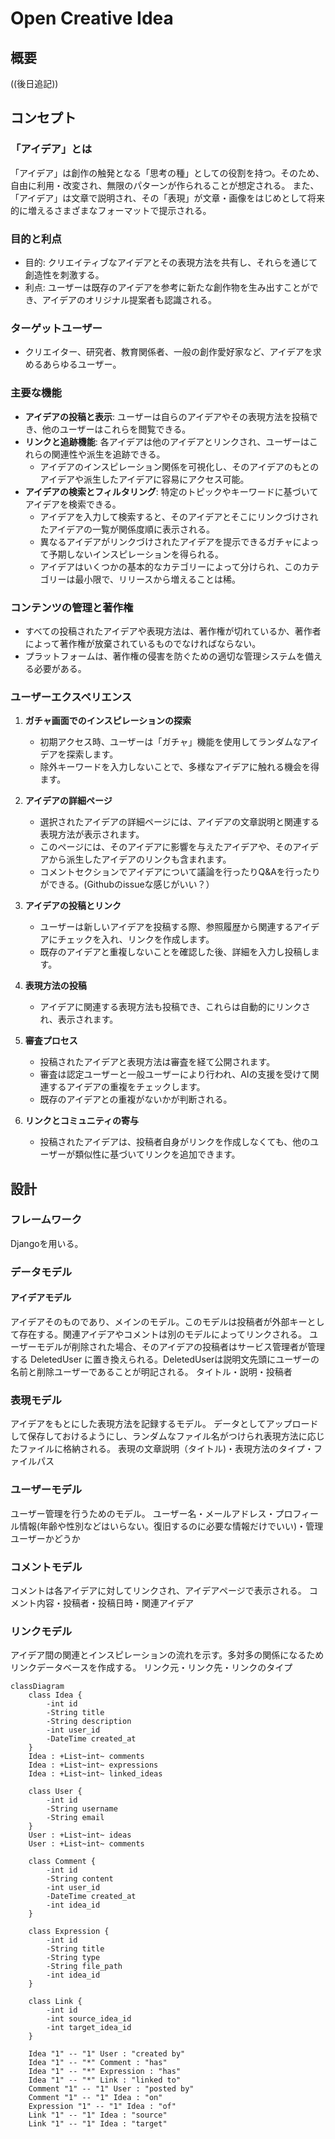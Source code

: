 # Open Creative Idea

## 概要

((後日追記))

## コンセプト

### 「アイデア」とは

「アイデア」は創作の触発となる「思考の種」としての役割を持つ。そのため、自由に利用・改変され、無限のパターンが作られることが想定される。
また、「アイデア」は文章で説明され、その「表現」が文章・画像をはじめとして将来的に増えるさまざまなフォーマットで提示される。

### 目的と利点

  - 目的: クリエイティブなアイデアとその表現方法を共有し、それらを通じて創造性を刺激する。
  - 利点: ユーザーは既存のアイデアを参考に新たな創作物を生み出すことができ、アイデアのオリジナル提案者も認識される。

### ターゲットユーザー

  - クリエイター、研究者、教育関係者、一般の創作愛好家など、アイデアを求めるあらゆるユーザー。

### 主要な機能

  - **アイデアの投稿と表示**: ユーザーは自らのアイデアやその表現方法を投稿でき、他のユーザーはこれらを閲覧できる。
  - **リンクと追跡機能**: 各アイデアは他のアイデアとリンクされ、ユーザーはこれらの関連性や派生を追跡できる。
    -  アイデアのインスピレーション関係を可視化し、そのアイデアのもとのアイデアや派生したアイデアに容易にアクセス可能。
  - **アイデアの検索とフィルタリング**: 特定のトピックやキーワードに基づいてアイデアを検索できる。
    - アイデアを入力して検索すると、そのアイデアとそこにリンクづけされたアイデアの一覧が関係度順に表示される。
    - 異なるアイデアがリンクづけされたアイデアを提示できるガチャによって予期しないインスピレーションを得られる。
    - アイデアはいくつかの基本的なカテゴリーによって分けられ、このカテゴリーは最小限で、リリースから増えることは稀。

### コンテンツの管理と著作権

  - すべての投稿されたアイデアや表現方法は、著作権が切れているか、著作者によって著作権が放棄されているものでなければならない。
  - プラットフォームは、著作権の侵害を防ぐための適切な管理システムを備える必要がある。

### ユーザーエクスペリエンス

1. **ガチャ画面でのインスピレーションの探索**
   - 初期アクセス時、ユーザーは「ガチャ」機能を使用してランダムなアイデアを探索します。
   - 除外キーワードを入力しないことで、多様なアイデアに触れる機会を得ます。

2. **アイデアの詳細ページ**
   - 選択されたアイデアの詳細ページには、アイデアの文章説明と関連する表現方法が表示されます。
   - このページには、そのアイデアに影響を与えたアイデアや、そのアイデアから派生したアイデアのリンクも含まれます。
   - コメントセクションでアイデアについて議論を行ったりQ&Aを行ったりができる。(Githubのissueな感じがいい？）

3. **アイデアの投稿とリンク**
   - ユーザーは新しいアイデアを投稿する際、参照履歴から関連するアイデアにチェックを入れ、リンクを作成します。
   - 既存のアイデアと重複しないことを確認した後、詳細を入力し投稿します。

4. **表現方法の投稿**
   - アイデアに関連する表現方法も投稿でき、これらは自動的にリンクされ、表示されます。

5. **審査プロセス**
   - 投稿されたアイデアと表現方法は審査を経て公開されます。
   - 審査は認定ユーザーと一般ユーザーにより行われ、AIの支援を受けて関連するアイデアの重複をチェックします。
   - 既存のアイデアとの重複がないかが判断される。

6. **リンクとコミュニティの寄与**
   - 投稿されたアイデアは、投稿者自身がリンクを作成しなくても、他のユーザーが類似性に基づいてリンクを追加できます。
  
## 設計

### フレームワーク

Djangoを用いる。

### データモデル

#### アイデアモデル

アイデアそのものであり、メインのモデル。このモデルは投稿者が外部キーとして存在する。関連アイデアやコメントは別のモデルによってリンクされる。
ユーザーモデルが削除された場合、そのアイデアの投稿者はサービス管理者が管理する DeletedUser に置き換えられる。DeletedUserは説明文先頭にユーザーの名前と削除ユーザーであることが明記される。
タイトル・説明・投稿者

### 表現モデル

アイデアをもとにした表現方法を記録するモデル。
データとしてアップロードして保存しておけるようにし、ランダムなファイル名がつけられ表現方法に応じたファイルに格納される。
表現の文章説明（タイトル)・表現方法のタイプ・ファイルパス

### ユーザーモデル

ユーザー管理を行うためのモデル。
ユーザー名・メールアドレス・プロフィール情報(年齢や性別などはいらない。復旧するのに必要な情報だけでいい)・管理ユーザーかどうか

### コメントモデル

コメントは各アイデアに対してリンクされ、アイデアページで表示される。
コメント内容・投稿者・投稿日時・関連アイデア

### リンクモデル

アイデア間の関連とインスピレーションの流れを示す。多対多の関係になるためリンクデータベースを作成する。
リンク元・リンク先・リンクのタイプ

```mermaid
classDiagram
    class Idea {
        -int id
        -String title
        -String description
        -int user_id
        -DateTime created_at
    }
    Idea : +List~int~ comments
    Idea : +List~int~ expressions
    Idea : +List~int~ linked_ideas

    class User {
        -int id
        -String username
        -String email
    }
    User : +List~int~ ideas
    User : +List~int~ comments

    class Comment {
        -int id
        -String content
        -int user_id
        -DateTime created_at
        -int idea_id
    }

    class Expression {
        -int id
        -String title
        -String type
        -String file_path
        -int idea_id
    }

    class Link {
        -int id
        -int source_idea_id
        -int target_idea_id
    }

    Idea "1" -- "1" User : "created by"
    Idea "1" -- "*" Comment : "has"
    Idea "1" -- "*" Expression : "has"
    Idea "1" -- "*" Link : "linked to"
    Comment "1" -- "1" User : "posted by"
    Comment "1" -- "1" Idea : "on"
    Expression "1" -- "1" Idea : "of"
    Link "1" -- "1" Idea : "source"
    Link "1" -- "1" Idea : "target"
```
